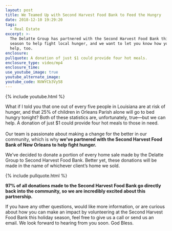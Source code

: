 ```yaml
---
layout: post
title: We Teamed Up with Second Harvest Food Bank to Feed the Hungry
date: 2018-12-10 19:29:20
tags:
  - Real Estate
excerpt: >-
  The Delatte Group has partnered with the Second Harvest Food Bank this holiday
  season to help fight local hunger, and we want to let you know how you can
  help, too.
enclosure:
pullquote: A donation of just $1 could provide four hot meals.
enclosure_type: video/mp4
enclosure_time:
use_youtube_image: true
youtube_alternate_image:
youtube_code: NVWYCb3Vy58
---
```


{% include youtube.html %}

What if I told you that one out of every five people in Louisiana are at risk of hunger, and that 25% of children in Orleans Parish alone will go to bed hungry tonight? Both of these statistics are, unfortunately, true—but we can help. A donation of just $1 could provide four hot meals to those in need.<br><br>Our team is passionate about making a change for the better in our community, which is why **we’ve partnered with the Second Harvest Food Bank of New Orleans to help fight hunger.**

We’ve decided to donate a portion of every home sale made by the Delatte Group to Second Harvest Food Bank. Better yet, these donations will be made in the name of whichever client’s home we sold.

{% include pullquote.html %}

**97% of all donations made to the Second Harvest Food Bank go directly back into the community, so we are incredibly excited about this partnership.**

If you have any other questions, would like more information, or are curious about how you can make an impact by volunteering at the Second Harvest Food Bank this holiday season, feel free to give us a call or send us an email. We look forward to hearing from you soon. God Bless.

&nbsp;
